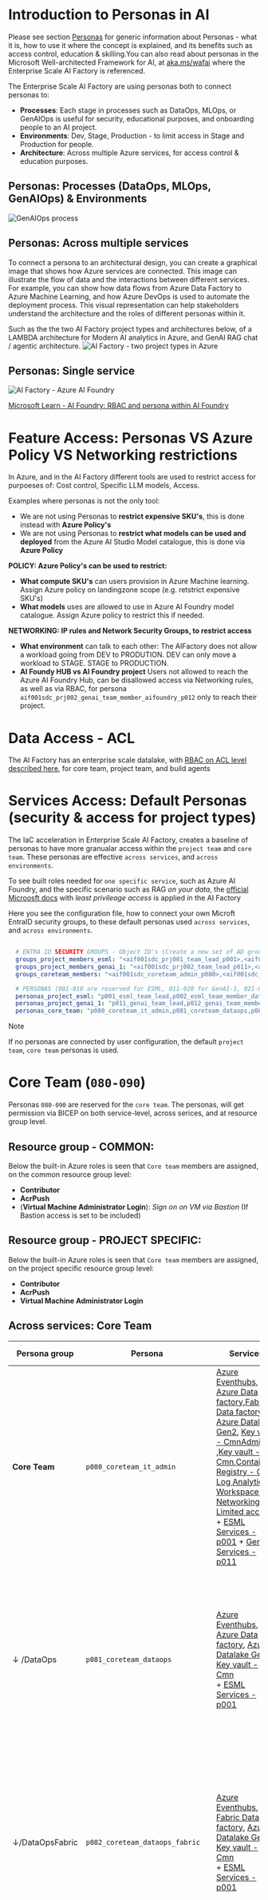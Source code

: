 
# Introduction to Personas in AI
Please see section [Personas](./25-personas.md) for generic information about Personas - what it is, how to use it where the concept is explained, and its benefits such as access control, education & skilling.You can also read about personas in the Microsoft Well-architected Framework for AI, at [aka.ms/wafai](https://learn.microsoft.com/en-us/azure/well-architected/ai/personas) where the Enterprise Scale AI Factory is referenced. 

The Enterprise Scale AI Factory are using personas both to connect personas to: 
- **Processes**: Each stage in processes such as DataOps, MLOps, or GenAIOps is useful for security, educational purposes, and onboarding people to an AI project.
- **Environments**: Dev, Stage, Production - to limit access in Stage and Production for people.
- **Architecture**: Across multiple Azure services, for access control & education purposes.

## Personas: Processes (DataOps, MLOps, GenAIOps) & Environments

![GenAIOps process](./images/25-personas-to-processes.png)

## Personas: Across multiple services
To connect a persona to an architectural design, you can create a graphical image that shows how Azure services are connected. This image can illustrate the flow of data and the interactions between different services. For example, you can show how data flows from Azure Data Factory to Azure Machine Learning, and how Azure DevOps is used to automate the deployment process. This visual representation can help stakeholders understand the architecture and the roles of different personas within it.

Such as the the two AI Factory project types and architectures below, of a LAMBDA architecture for Modern AI analytics in Azure, and GenAI RAG chat / agentic architecture.
![AI Factory - two project types in Azure](./images/25-two-architectures-v2.png)

## Personas: Single service

![AI Factory - Azure AI Foundry](./images/25-personas-one-servcice-aif.png)

[Microsoft Learn - AI Foundry: RBAC and persona within AI Foundry](https://learn.microsoft.com/en-us/azure/ai-studio/concepts/rbac-ai-studio)

# Feature Access: Personas VS Azure Policy VS Networking restrictions
In Azure, and in the AI Factory different tools are used to restrict access for purpoeses of: Cost control, Specific LLM models, Access. 

Examples where personas is not the only tool:
- We are not using Personas to **restrict expensive SKU's**, this is done instead with **Azure Policy's**
- We are not using Personas to **restrict what models can be used and deployed** from the Azure AI Studio Model catalogue, this is done via **Azure Policy**

**POLICY: Azure Policy's can be used to restrict:**
- **What compute SKU's** can users provision in Azure Machine learning. Assign Azure policy on landingzone scope (e.g. retstrict expensive SKU's)
- **What models** uses are allowed to use in Azure AI Foundry model catalogue. Assign Azure policy to restrict this if needed.

**NETWORKING: IP rules and Network Security Groups, to restrict access**
- **What environment** can talk to each other: The AIFactory does not allow a workload going from DEV to PRODUTION. DEV can only move a workload to STAGE. STAGE to PRODUCTION.
- **AI Foundy HUB vs AI Foundry project** Users not allowed to reach the Azure AI Foundry Hub, can be disallowed access via Networking rules, as well as via RBAC, for persona `aif001sdc_prj002_genai_team_member_aifoundry_p012` only to reach their project.

# Data Access - ACL
The AI Factory has an enterprise scale datalake, with [RBAC on ACL level described here](../10-19/12-permissions-users-ad-sps.md), for core team, project team, and build agents

# Services Access: Default Personas (security & access for project types)

The IaC acceleration in Enterprise Scale AI Factory, creates a baseline of personas to have more granualar access within the `project team` and `core team`.
These personas are effective `across services`, and `across environments`.

To see built roles needed for `one specific service`, such as Azure AI Foundry, and the specific scenario such as RAG *on your data*, the [official Microosft docs](https://learn.microsoft.com/en-us/azure/ai-studio/concepts/rbac-ai-studio) with *least privileage access* is applied in the AI Factory

Here you see the configuration file, how to connect your own Microft EntraID security groups, to these default personas used `across services`, and `across environments`.

```yaml

  # ENTRA ID SECURITY GROUPS - Object ID's (Create a new set of AD groups per project team. 001,002, etc)
  groups_project_members_esml: "<aif001sdc_prj001_team_lead_p001>,<aif001sdc_prj001_team_member_ds_p002>,<aif001sdc_prj001_team_member_fend_p003>" #[GH-Secret] 3 groups of users. All except p001 group can be empty groups.
  groups_project_members_genai_1: "<aif001sdc_prj002_team_lead_p011>,<aif001sdc_prj002_genai_team_member_aifoundry_p012>,<aif002sdc_prj001_genai_team_member_agentic_p013>,<aif001sdc_prj001_genai_team_member_dataops_p014>,<aif001sdc_prj001_team_member_fend_p015>" #[GH-Secret] 5 groups. All except p011 group can be empty groups. ObjectID for Entra ID security groups in a commas separated list, without space
  groups_coreteam_members: "<aif001sdc_coreteam_admin_p080>,<aif001sdc_coreteam_dataops_p081>,<aif001sdc_coreteam_dataops_fabric_p082>" #[GH-Secret] 3 groups. All except p080 group can be empty groups.

  # PERSONAS (001-010 are reserved for ESML, 011-020 for GenAI-1, 021-030 for GenAI-2, 080-090 for CoreTeam. 100-110 for Service Principals)
  personas_project_esml: "p001_esml_team_lead,p002_esml_team_member_datascientist,p003_esml_team_member_front_end,p101_esml_team_process_ops" # 4 Personas where first 3 contains users. The 4th is of type Service Principal.
  personas_project_genai_1: "p011_genai_team_lead,p012_genai_team_member_aifoundry,p013_genai_team_member_agentic,p014_genai_team_member_dataops,p015_genai_team_member_frontend,p102_esml_team_process_ops" # 6 Personas where 5 contain users. 
  personas_core_team: "p080_coreteam_it_admin,p081_coreteam_dataops,p082_coreteam_dataops_fabric, p103_coreteam_team_process_iac,p104_coreteam_team_process_ops" # 4 Personas, whereof first 3 contains users. The 4th is a service principal. These personas are mapped to group_coreteam_members

```

> [!NOTE]
> If no personas are connected by user configuration, the default `project team`, `core team` personas is used.

# Core Team (`080-090`)
Personas `080-090` are reserved for the `core team`. The personas, will get permission via BICEP on both service-level, across serices, and at resource group level.

## Resource group - COMMON:

Below the built-in Azure roles is seen that `Core team` members are assigned, on the common resource group level:
- **Contributor**
- **AcrPush**
- (**Virtual Machine Administrator Login**): *Sign on on VM via Bastion* (If Bastion access is set to be included)

## Resource group - PROJECT SPECIFIC:
Below the built-in Azure roles is seen that `Core team` members are assigned, on the project specific resource group level:
- **Contributor**
- **AcrPush**
- **Virtual Machine Administrator Login**

## Across services: Core Team
Persona group| Persona|Services|Purpose|Scenarios|Link to education|Environment
|---|---|---|---|---|---|---|
|**Core Team**|`p080_coreteam_it_admin`|[Azure Eventhubs](), [Azure Data factory](),[Fabric Data factory](), [Azure Datalake Gen2](), [Key vault - CmnAdmin ](),[Key vault - Cmn](),[Container Registry - Cmn](), [Log Analytics Workspace](), [Networking - Limited access]() <br> + [ESML Services - p001]() + [GenAI Services - p011]() |Same as 2019 persona `core team`, e.g. Governance of AI factory. Access to the `common area` of the AIFactory + optionally one assinged project, for DataOps purpose. | Configure & Trigger IaC pipelines, DataOps, MLOps, GenAIOps, RAG, Agentic |[Microsoft Learn](https://learn.microsoft.com/en-us/azure/ai-services/openai/concepts/use-your-data?tabs=ai-search%2Ccopilot)|Dev|
|↓ /DataOps|`p081_coreteam_dataops`|[Azure Eventhubs](), [Azure Data factory](), [Azure Datalake Gen2](), [Key vault - Cmn]() <br> + [ESML Services - p001]()| DataOps purpose. Have access to `kv-cmnadm keyvault` with info on data sources and `kv-cmn keyvault` to access the MASTER folder structure in the datalake, and projects IN-folder. Can read from data source, and write to MASTER folder, and projects IN folder. Purpose: Bootstrap  projects with data in their datalake projectIN-folder.| DataOps |[Microsoft Learn](https://learn.microsoft.com/en-us/azure/ai-services/openai/concepts/use-your-data?tabs=ai-search%2Ccopilot)|Dev |
|↓/DataOpsFabric|`p082_coreteam_dataops_fabric`|[Azure Eventhubs](), [Fabric Data factory](), [Azure Datalake Gen2](), [Key vault - Cmn]() <br> + [ESML Services - p001]()| DataOps purpose. Have access to `kv-cmnadm keyvault` with info on data sources, and `kv-cmn keyvault` to access the MASTER folder structure in the datalake,and projects IN-folder. Can read from data source, and write to MASTER folder, and projects IN folder. Purpose: Bootstrap  projects with data in their datalake projectIN-folder.| DataOps |[Microsoft Learn](https://learn.microsoft.com/en-us/azure/ai-services/openai/concepts/use-your-data?tabs=ai-search%2Ccopilot)| Dev |
|**Build Agent**|`p103_coreteam_team_process_iac`|[Github Action]() or [Azure Devops - pipeline/service connetion]() |Service Principle for `core team` IaC activitites - Automation of AI factory. OWNER access for subscriptions of the AIFactory, to automate IaC provisioning.Have access to `seeding keyvault` to copy project related information  | IaC pipelines |[Microsoft Learn](https://learn.microsoft.com/en-us/azure/devops/pipelines/agents/agents?view=azure-devops&tabs=yaml%2Cbrowser)|Stage,Prod |
|**Build Agent**|`p104_coreteam_team_process_ops`|[Azure Eventhubs](), [Azure Data factory]() / [Fabric Data factory](), [Azure Datalake Gen2](), [Key vault - Cmn]() <br> + [ESML Services - p001]()| DataOps purpose.Have access to `kv-cmnadm keyvault` and `kv-cmn keyvault` with info on data sources and datalake. This is a Service Principle/process used for BuildAgent/Processes to automate `core team` tasks, to bootstrap the projects with data in their datalake project folder.| DataOps, Monitoring & Alerting |[Microsoft Learn WAF AI - MLOps & GenAIOps](https://learn.microsoft.com/en-us/azure/well-architected/ai/mlops-genaiops)| Stage,Prod |

# Project Team: ProjectType GenAI (Personas: `011-020`)

Personas `011-020` are reserved within the main persona `project team` and the project type `GenAI-1`. The personas, will get permission via BICEP on both service-level, across serices, and at resource group level.

## Resource group - COMMON Services:

Built-in Azure roles (most personas) for `Project team` members, on the common service level, in the common resource group:
- **Azure Container Registry: Reader**: *access to the common Azure container registry*
- **Azure Container Registry: AcrPush**: *access the common Azure container registry*
- **Azure Datalake Gen2 - project folder: ACL**: *acccess the project specific folder* [Read more about ACL (Read,Write, Execute)](../10-19/12-permissions-users-ad-sps.md)

## Resource group - PROJECT SPECIFIC:
Built-in Azure roles (most personas) for `Project team` members, on the resource group level:
- **Reader**: *access to the Azure AI foundry hub and project.
- **AcrPush**: *push container images to an Azure Container Registry*

Some *persona specific* built-in roles, will also be assigned on resource group level.  Example of persona `p011_genai_team_lead`:
- **Azure AI Inference Deployment Operator**: *Grants permission to create resource deployments for AI inference.*
- **Azure Machine Learning Workspace Connection Secrets Reader**:  *Grants permission to read secrets from workspace connections. Used when deploying machine learning models that need to access external services securely.*
- **AzureML Data Scientist**: *permissions to perform data science tasks within the AI project /workspace. Cannot create or delete compute resources and modifying the workspace itself*
- **Role Based Access Control Administrator**: *For administrators to assign roles, but does not allow managing access through other methods like Azure Policy*
- **Virtual Machine Administrator Login**: *Sign on on VM via Bastion*

## Across services: GenAI
Each persona has access to **multiple** Azure services, to be able to work in various use cases and scenarios.

Persona group| Persona|Services|Purpose|Scenarios|Link to education|Environment
|---|---|---|---|---|---|---|
|**Project Team**|`p011_genai_team_lead`|[Azure AI hub](#service-ai-foundry),[Azure AI project](),[Application Insights](),[Azure AI services](),[Machine learning online endpoint](),[Key vault](),[Container Registry - Cmn/Prj](), [*Search service*](),[Storage account 1](),[Storage account 2](), [Azure Datalake Gen2 - project folder]()| Project onboarding & AI Foundry HUB management. GenAI tools. Access to `project keyvault` with info on GenAI services.| GenAIOps, RAG, Agentic, Finetuning |[Microsoft Learn: WAF AI](https://learn.microsoft.com/en-us/azure/well-architected/ai/)| Dev |
|↓ /AIFoundryRAGAgentic|`p012_genai_team_member_aifoundry`|[Azure AI project](#service-ai-foundry),[Application Insights](),[Azure AI services](),[Machine learning online endpoint](),[Key vault](),[Container Registry - Cmn/Prj](), [*Search service*](),[Storage account 1](),[Storage account 2](), [Azure Datalake Gen2 - project folder]()|  GenAI tools. Access to `project keyvault` with info on GenAI services. | Enable access for full RAG scenario. Azure AI foundry on your data with Azure AI Search. AI foundry Agentic, AI foundry finetuning |[Microsoft Learn: AI Foundry on your data](https://learn.microsoft.com/en-us/azure/ai-services/openai/concepts/use-your-data?tabs=ai-search%2Ccopilot)| Dev|
|↓ /UnmanagedAgenticFinetuning|`p013_genai_team_member_agentic`|[Azure Machine Learning](#service-azure-machine-learning-esml-persona-p002_esml_team_member_datascientist),[Application Insights](),[Azure AI services](),[Machine learning online endpoint](),[Key vault](),[Container Registry - Cmn/Prj](), [*Search service*](),[Storage account 1](),[Storage account 2](), [Azure Datalake Gen2 - project folder]()| GenAI tools + Unmanaged Agentic, custom finetuning. Access to `project keyvault` with info on GenAI services. |  GenAIOps, Unmanaged Agentic/Finetuning |[1)Microsoft Learn: Finetune with Azure Machine Learning](https://learn.microsoft.com/en-us/training/modules/finetune-foundation-model-with-azure-machine-learning/) [2)Github: Magentic-One/Autogen](https://microsoft.github.io/autogen/stable/user-guide/agentchat-user-guide/magentic-one.html)| Dev |
|↓ /DataOps|`p014_genai_team_member_dataops`| [*Search service - endpoint*](),[Machine learning online endpoint](),[Key vault](),[Storage account 2](), [Azure Datalake Gen2 - project folder]()| DataOps. When DataOps team `p081_coreteam_dataops` moved data to project folder, a trigger  this persona will use the new data, for either RAG or finetuning, calling pipeline/SDK. Access to `project keyvault` with info on GenAI services. | DataOps to RAG/Finetuning |[Microsoft Learn: WAF AI - Grounding data](https://learn.microsoft.com/en-us/azure/well-architected/ai/grounding-data-design)| Dev |
|↓ /FrontEnd|`p015_genai_team_member_frontend`|[Azure WebApp](https://github.com/microsoft/sample-app-aoai-chatGPT/tree/main),[Azure API Management - GenAI Gateway](), [Azure AI services - endpoint](),[Machine learning online endpoint](),[Key vault](), [Cosmos DB]()|Front end development, configuring and calling endpoints for a Chat RAG scenario, saving history in Cosmos DB. Access to `project keyvault` with info on endpoints to consume. | Front end |[Github: RAG WebApp](https://github.com/microsoft/sample-app-aoai-chatGPT/tree/main)| Dev |
|Build Agent|`p102_esml_team_process_ops`|[Azure AI project](),[Azure Machine Learning](#service-azure-machine-learning-esml-persona-p002_esml_team_member_datascientist),[Azure WebApp](https://github.com/microsoft/sample-app-aoai-chatGPT/tree/main),[Application Insights](),[Azure AI services](),[Machine learning online endpoint](),[Key vault](),[Container Registry - Cmn/Prj](), [*Search service*](),[Storage account 1](),[Storage account 2](), [Azure Datalake Gen2 - project folder]()  [Cosmos DB]()| GenAIOps purpose. Access to `project keyvault` with info on GenAI services and endpoints, using SDK and project specific storage to automate build of GenAIOps artifacts.| GenAIOps, RAG, Agentic, Finetuning, Monitoring & Alerting |[Microsoft Learn: WAF AI - MLOps & GenAIOps](https://learn.microsoft.com/en-us/azure/well-architected/ai/mlops-genaiops)| Stage, Production |

## Within services: GenAI
### Service: `Azure AI Foundry`: GenAI

Depending on persona an Azure AI Foundry Hub can be assigned the built-in roles: `Azure AI Administrator`, `Azure AI Developer`, and an Azure AI Foundry project can be assigned the built-in roles: `Azure AI Administrator`, `Azure Machine Learning Workspace Connection Secrets Reader`, `AzureML Metrics Writer (preview)`

> [!NOTE]
> In the AI Factory, we are not using the elevated `Owner` or `Contributor` role on the AI Hub (even if possible), this since the AI Factory IaC already auotomates that part. From [MS Learn - about Owner](https://learn.microsoft.com/en-us/azure/ai-studio/concepts/rbac-ai-studio#default-roles-for-the-hub) Owner: *Full access to the hub, including the ability to manage and create new hubs and assign permissions. This role is automatically assigned to the hub creator*. 
>- In the AI Factory no user can create new Hubs. Only core team, using using the IaC Automation that ensures networking & RBAC to be assigned accordingly, and that integration to other serivces (AI Search, WebApp, Storage, CosmosDB) works.

Explanation `AzureML Data Scientist` (`Azure AI Developer`)
- For now, the AI Factory setup of *AI Foundry Hub* and *AI project* only needs the `AzureML Data Scientist` built-in role to function - but the parenthesis states that since the product group have updated to use the more elevated role `Azure AI Developer`, the AI Factory will also update to that role, in near future.
    - Elevated difference: *The Azure AI Developer role is more elevated because it encompasses a wider range of actions, including the ability to create projects and manage compute resources, which are not included in the AzureML Data Scientist role*

Persona group|Persona|AI Hub roles |AI Project roles|Purpose|Env
|---|---|---|---|---|---|
|AIFactory IaC/Core team|`p080_coreteam_it_admin`|`Azure AI Administrator,Azure AI Developer`,`Azure AI Inference Deployment Operator (RG)`|`Azure AI Administrator,Azure AI Developer`,`Azure Machine Learning Workspace Connection Secrets Reader(RG)`| AIFactory IaC ensures hub is set up to their enterprise standards and assigns `p080_coreteam_it_admin` ability to manage the hub, audit compute, connections, create shared connections. Only by using the AI Factory IaC, Core team can create new Hub with 1 default AI Project project via an GenAI project - including connectiont to Azure AI Services, AI Search, and keuvaylt information bootstrapped.| Dev|
|Project Team|`p012_genai_team_member_aifoundry`|`Azure AI Developer`|`AzureML Data Scientist` (`Azure AI Developer`)| Perform all actions except create new hubs and manage the hub permissions. Create compute, and connections. HENCE: Users can interact with existing Azure AI resources such as Azure OpenAI, Azure AI Search, and Azure AI services.Build and deploy AI models within a project and create assets that enable development such as computes and connections, model deployments, RAG scenario, Finetuning|Dev|
|Project Team|`p013_genai_team_member_agentic`|`Azure AI Developer`,`Azure AI Inference Deployment Operator (RG)`|`AzureML Data Scientist` (`Azure AI Developer`),`Azure Machine Learning Workspace Connection Secrets Reader(RG)`|Perform all actions except create new hubs and manage the hub permissions. Create compute, and connections. HENCE: Users can interact with existing Azure AI resources such as Azure OpenAI, Azure AI Search, and Azure AI services.Build and deploy AI models within a project and create assets that enable development such as computes and connections, model deployments, RAG scenario, Finetuning, Agentic scenario| Dev |
|Project Team|`p014_genai_team_member_dataops`|`Azure AI Developer`,`Azure AI Inference Deployment Operator (RG)`|`AzureML Data Scientist` (`Azure AI Developer`),`Azure Machine Learning Workspace Connection Secrets Reader(RG)`| Consume connections and use the SDK to re-index for grouding RAG scenarios, or finetuning|Dev|
|Project Team|`p102_esml_team_process_ops`|`Azure AI Developer`,`Azure AI Inference Deployment Operator (RG)`|`Azure AI Developer`,`Azure Machine Learning Workspace Connection Secrets Reader(RG)`| Perform all actions except create new hubs and manage the hub permissions. For example, users can create projects, compute, and connections. Users can assign permissions within their project. HENCE: Users can interact with existing Azure AI resources such as Azure OpenAI, Azure AI Search, and Azure AI services.Build and deploy AI models within a project and create assets that enable development such as computes and connections, model deployments, RAG scenario, Finetuning |Stage, Production|

Note: Some roles are assigned on **Resource group** scope:
- AI Hub: **Azure AI Inference Deployment Operator**: *Perform all actions required to create a resource deployment within a resource group.*
- AI Project: **Azure Machine Learning Workspace Connection Secrets Reader**: *Grants permission to read secrets from workspace connections. Used when deploying machine learning models that need to access external services securely.*

Note: Below roles are **not set** explicitly for AI Foundry Hub in AI factory - due to reasons mentioned in *Not set reason*: 
- AI Hub: **Reader**: *Read only access to the hub. This role is automatically assigned to all project members within the hub*
    - **Not set reason**: Since all users in the GenAI project already has Reader on Resource group level.
- AI Hub: **Owner**:*Full access to the hub, including the ability to manage and create new hubs and assign permissions. This role is automatically assigned to the hub creator*
    - **Not set reason**: Since **too elevated access**, and since this is already automated in the AI Factory IaC pipelines. No end-users needs this access.
- AI Hub: **Contributor**: *User has full access to the hub, including the ability to create new hubs*
    - **Not set reason**: Since **too elevated access**, and since this is already automated in the AI Factory IaC pipelines. No end-users needs this access.

[Microsoft docs](https://learn.microsoft.com/en-us/azure/ai-studio/concepts/rbac-ai-studio#default-roles-for-the-hub)

### Service: `Azure AI Search`: GenAI

Persona group|Personas|AI Search |Purpose|Environment
|---|---|---|---|---|
|Project Team|`p011_genai_team_lead`,`p012_genai_team_member_aifoundry`, |`Search Index Data Contributor`,`Search Service Contributor`| Management: Search service and its indexes, including creating and configuring indexes, indexers, and other objects. Data operations: load data into indexes, run indexing jobs, and modify index content.| Dev
|Project Team|`p102_esml_team_process_ops`|`Azure AI Developer`|`Azure AI Developer`| Management: Search service and its indexes, including creating and configuring indexes, indexers, and other objects. Data operations: load data into indexes, run indexing jobs, and modify index content |Stage, Production|

### Service: `Azure AI Services`: GenAI

Persona group|Personas|AI Search |Purpose|Environment
|---|---|---|---|---|
|Project Team|`p011_genai_team_lead`,`p012_genai_team_member_aifoundry`, |`Cognitive Services OpenAI Contributor`,`Cognitive Services OpenAI User`,`Cognitive Services Usages Reader`| Creating and fine-tuning models, uploading datasets, and viewing and querying data. Monitor quota usage and resource consumption, helping you manage and optimize your Azure OpenAI resources effectively.| Dev
|Project Team|`p102_esml_team_process_ops`|`Azure AI Developer`|`Azure AI Developer`|Creating and fine-tuning models, uploading datasets, and viewing and querying data. Monitor quota usage and resource consumption, helping you manage and optimize your Azure OpenAI resources effectively.|Stage, Production|


# Project Team: ProjectType ESML (`001-010`)

Personas `001-010` are reserved within the main persona `project team` for project type `ESML`.

## Across services: ESML

Persona group| Persona|Services|Purpose|Scenarios|Link to education|Environment
|---|---|---|---|---|---|---|
|**Project Team**|`p001_esml_team_lead`|[Azure Machine Learning](#service-azure-machine-learning-esml-persona-p002_esml_team_member_datascientist),[Azure Data factory](),[Application Insights](),[AKS private project cluster](),[Key vault- project specific](),[Container Registry - Cmn/Prj](),[Azure Eventhubs](), [*Azure Databricks*](),[Storage account 1 - AML(R/W/E)](), [Azure Datalake Gen2 - project folder(R/W/E)](), [Managed Identity]()| Project onboarding & Azure Machine Learning management.Use various Azure ML compute (define code, train, serve models). Clone notebooks. Compute Instance creation. Compute Clusters creation. Deploy on private AKS cluster. R/W images to ACR. Access to `project keyvault` with info on services, project specific artifacts| DataOps, MLOps, Finetuning |[Microsoft Learn - MLOps:AIFactory](https://learn.microsoft.com/en-us/azure/cloud-adoption-framework/ready/azure-best-practices/ai-machine-learning-mlops?source=docs)| Dev |
|↓ /DataScientist|`p002_esml_team_member_datascientist`|[Azure Machine Learning](#service-azure-machine-learning-esml-persona-p002_esml_team_member_datascientist),[Application Insights](),[AKS private project cluster](),[Key vault- project specific](),[Container Registry - Cmn/Prj](), [*Azure Databricks*](),[Storage account 1 - AML(R/E)](), [Azure Datalake Gen2 - project folder (R/W/E)](), [Managed Identity]()| Use various Azure ML compute (define code, train, serve models). Clone notebooks. Compute Instance creation. Compute Clusters creation. Deploy on private AKS cluster. R/W images to ACR. Access to `project keyvault` with info on services, project specific artifacts| MLOps, Finetuning, |[Microsoft Learn - MLOps:AIFactory](https://learn.microsoft.com/en-us/azure/cloud-adoption-framework/ready/azure-best-practices/ai-machine-learning-mlops?source=docs)| Dev |
|↓ /Inference |`p003_esml_team_member_front_end`|[Azure Machine Learning - endpoints (batch/online)](#service-azure-machine-learning-esml-persona-p002_esml_team_member_datascientist),[Azure API Management ](),[Key vault- project specific](), [*Azure Databricks*](),[Azure Datalake Gen2 - project folder (R/W/E)](), [Managed Identity]()| Inference models, consolidate endpoints from Azure ML to API Management. Test endpoints. Access to `project keyvault` with info on endpoints, project specific artifacts| Inference & Consuming endpoints, Monitoring |[Microsoft Learn - MLOps:AIFactory](https://learn.microsoft.com/en-us/azure/cloud-adoption-framework/ready/azure-best-practices/ai-machine-learning-mlops?source=docs)| Dev |
|Build Agent|`p101_esml_team_process_ops`|[Azure Machine Learning](#service-azure-machine-learning-esml-persona-p002_esml_team_member_datascientist),[Azure Data factory](),[Application Insights](),[AKS private project cluster](),[Key vault- project specific](),[Container Registry - Cmn/Prj](),[Azure Eventhubs](), [*Azure Databricks*](),[Storage account 1 - AML(R/W/E)](), [Azure Datalake Gen2 - project folder(R/W/E)](), [Managed Identity]()| DataOps, MLOps purpose. Access to `project keyvault` with info on services and endpoints, using SDK and project specific storage to automate build of MLOps pipelines & Endpoints | DataOps, MLOps, Monitoring & Alerting |[Microsoft Learn: WAF AI - MLOps & GenAIOps](https://learn.microsoft.com/en-us/azure/well-architected/ai/mlops-genaiops)| Stage, Production |

## Within services: ESML

### Service: `Azure Machine Learning`: ESML (Persona: `p002_esml_team_member_datascientist`)

